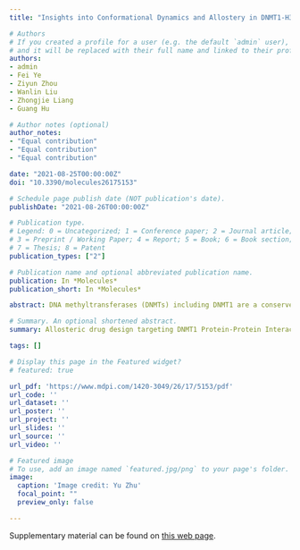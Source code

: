 ```yaml
---
title: "Insights into Conformational Dynamics and Allostery in DNMT1-H3Ub/USP7 Interactions"

# Authors
# If you created a profile for a user (e.g. the default `admin` user), write the username (folder name) here 
# and it will be replaced with their full name and linked to their profile.
authors:
- admin
- Fei Ye
- Ziyun Zhou
- Wanlin Liu
- Zhongjie Liang
- Guang Hu

# Author notes (optional)
author_notes:
- "Equal contribution"
- "Equal contribution"
- "Equal contribution"

date: "2021-08-25T00:00:00Z"
doi: "10.3390/molecules26175153"

# Schedule page publish date (NOT publication's date).
publishDate: "2021-08-26T00:00:00Z"

# Publication type.
# Legend: 0 = Uncategorized; 1 = Conference paper; 2 = Journal article;
# 3 = Preprint / Working Paper; 4 = Report; 5 = Book; 6 = Book section;
# 7 = Thesis; 8 = Patent
publication_types: ["2"]

# Publication name and optional abbreviated publication name.
publication: In *Molecules*
publication_short: In *Molecules*

abstract: DNA methyltransferases (DNMTs) including DNMT1 are a conserved family of cytosine methylases that play crucial roles in epigenetic regulation. The versatile functions of DNMT1 rely on allosteric networks between its different interacting partners, emerging as novel therapeutic targets. In this work, based on the modeling structures of DNMT1-ubiquitylated H3 (H3Ub)/ubiquitin specific peptidase 7 (USP7) complexes, we have used a combination of elastic network models, molecular dynamics simulations, structural residue perturbation, network modeling, and pocket pathway analysis to examine their molecular mechanisms of allosteric regulation. The comparative intrinsic and conformational dynamics analysis of three DNMT1 systems has highlighted the pivotal role of the RFTS domain as the dynamics hub in both intra- and inter-molecular interactions. The site perturbation and network modeling approaches have revealed the different and more complex allosteric interaction landscape in both DNMT1 complexes, involving the events caused by mutational hotspots and post-translation modification sites through protein-protein interactions (PPIs). Furthermore, communication pathway analysis and pocket detection have provided new mechanistic insights into molecular mechanisms underlying quaternary structures of DNMT1 complexes, suggesting potential targeting pockets for PPI-based allosteric drug design.

# Summary. An optional shortened abstract.
summary: Allosteric drug design targeting DNMT1 Protein-Protein Interactions (PPIs) combining both biophysics and bioinformatics methods.

tags: []

# Display this page in the Featured widget?
# featured: true

url_pdf: 'https://www.mdpi.com/1420-3049/26/17/5153/pdf'
url_code: ''
url_dataset: ''
url_poster: ''
url_project: ''
url_slides: ''
url_source: ''
url_video: ''

# Featured image
# To use, add an image named `featured.jpg/png` to your page's folder. 
image:
  caption: 'Image credit: Yu Zhu'
  focal_point: ""
  preview_only: false

---
```


Supplementary material can be found on [this web page](https://www.mdpi.com/1420-3049/26/17/5153).
